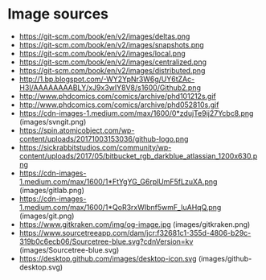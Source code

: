 # Image sources

- https://git-scm.com/book/en/v2/images/deltas.png
- https://git-scm.com/book/en/v2/images/snapshots.png
- https://git-scm.com/book/en/v2/images/local.png
- https://git-scm.com/book/en/v2/images/centralized.png
- https://git-scm.com/book/en/v2/images/distributed.png
- http://1.bp.blogspot.com/-WY2YpNr3W6g/UY6tZAc-H3I/AAAAAAAABLY/xJ9x3wIY8V8/s1600/Github2.png
- http://www.phdcomics.com/comics/archive/phd101212s.gif
- http://www.phdcomics.com/comics/archive/phd052810s.gif
- https://cdn-images-1.medium.com/max/1600/0*zdujTe9ij27Ycbc8.png (images/svngit.png)
- https://spin.atomicobject.com/wp-content/uploads/20171003153036/github-logo.png
- https://sickrabbitstudios.com/community/wp-content/uploads/2017/05/bitbucket_rgb_darkblue_atlassian_1200x630.png
- https://cdn-images-1.medium.com/max/1600/1*FtYgYG_G6rplUmF5fLzuXA.png (images/gitlab.png)
- https://cdn-images-1.medium.com/max/1600/1*QoR3rxWIbnf5wmF_IuAHqQ.png (images/git.png)
- https://www.gitkraken.com/img/og-image.jpg (images/gitkraken.png)
- https://www.sourcetreeapp.com/dam/jcr:f32681c1-355d-4806-b29c-319b0c6ecb06/Sourcetree-blue.svg?cdnVersion=kv (images/Sourcetree-blue.svg)
- https://desktop.github.com/images/desktop-icon.svg (images/github-desktop.svg)